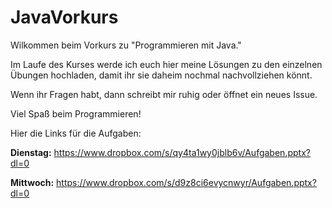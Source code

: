 # JavaVorkurs

Wilkommen beim Vorkurs zu "Programmieren mit Java." 

Im Laufe des Kurses werde ich euch hier meine Lösungen zu den einzelnen Übungen hochladen, damit ihr sie daheim nochmal nachvollziehen könnt.

Wenn ihr Fragen habt, dann schreibt mir ruhig oder öffnet ein neues Issue.

Viel Spaß beim Programmieren!

Hier die Links für die Aufgaben:

**Dienstag:**
https://www.dropbox.com/s/qy4ta1wy0jblb6v/Aufgaben.pptx?dl=0

**Mittwoch:**
https://www.dropbox.com/s/d9z8ci6evycnwyr/Aufgaben.pptx?dl=0
